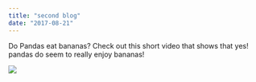 ```yaml
---
title: "second blog"
date: "2017-08-21"
---
```


Do Pandas eat bananas? Check out this short video that shows that yes! pandas do
seem to really enjoy bananas!

<img src='https://publish-pic-cpu.baidu.com/7a81820c-ef91-4ac2-809f-dae543e54ac2.png@q_90,w_450'>